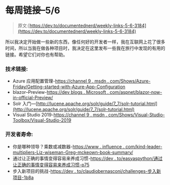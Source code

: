 # 每周链接–5/6

> 原文:[https://dev.to/documentednerd/weekly-links-5-6-3184](https://dev.to/documentednerd/weekly-links-5-6-3184)

所以我决定开始做一些新的东西，像任何好的开发者一样，我在互联网上花了很多时间，所以当我在做各种项目时，我决定在这里发布一些我在旅行中发现的有用的链接。希望它们对你也有帮助。

### [](#technical-links)技术链接:

*   Azure 应用配置管理-[https://channel 9 . msdn . com/Shows/Azure-Friday/Getting-started-with-Azure-App-Configuration](https://channel9.msdn.com/Shows/Azure-Friday/Getting-started-with-Azure-App-Configuration)
*   blazor–Preview-[https://dev blogs . Microsoft . com/aspnet/blazor-now-in-official-Preview/](https://devblogs.microsoft.com/aspnet/blazor-now-in-official-preview/)
*   Solr 入门—[http://lucene.apache.org/solr/guide/7_7/solr-tutorial.html](http://lucene.apache.org/solr/guide/7_7/solr-tutorial.html)
*   Visual Studio 2019-[https://channel 9 . msdn . com/Shows/Visual-Studio-Toolbox/Visual-Studio-2019](https://channel9.msdn.com/Shows/Visual-Studio-Toolbox/Visual-Studio-2019)

### [](#developer-life)开发者寿命:

*   你是哪种领导？乘数或减数器-[https://www . influence . com/kind-leader-multipliers-Liz-wiseman-Greg-mckeown-book-summary/](https://www.influencive.com/kind-leader-multipliers-liz-wiseman-greg-mckeown-book-summary/)
*   通过让正确的事情变得容易来养成习惯-[https://dev . to/easyaspython/通过让正确的事情变得容易来养成习惯-p75](https://dev.to/easyaspython/form-habits-by-making-the-right-thing-easiest-p75)
*   步入新项目的挑战-[https://dev . to/claudiobernasconi/challenges-步入新项目-1b8a](https://dev.to/claudiobernasconi/challenges-stepping-into-a-new-project-1b8a)